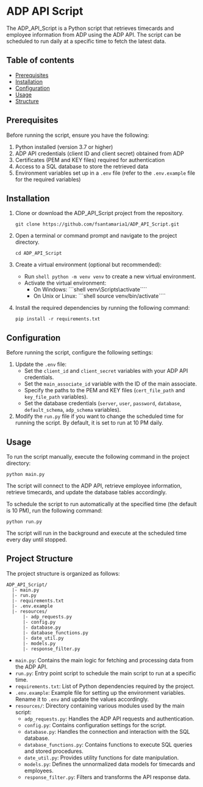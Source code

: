 # ADP API Script

The ADP_API_Script is a Python script that retrieves timecards and employee information from ADP using the ADP API. The script can be scheduled to run daily at a specific time to fetch the latest data.

## Table of contents
- [Prerequisites](#Prerequisites)
- [Installation](#Installation)
- [Configuration](#Configuration)
- [Usage](#Usage)
- [Structure](#Project-Structure)
  

## Prerequisites

Before running the script, ensure you have the following:

1. Python installed (version 3.7 or higher)
2. ADP API credentials (client ID and client secret) obtained from ADP
3. Certificates (PEM and KEY files) required for authentication
4. Access to a SQL database to store the retrieved data
5. Environment variables set up in a `.env` file (refer to the `.env.example` file for the required variables)

## Installation

1. Clone or download the ADP_API_Script project from the repository.

   ```shell
   git clone https://github.com/fsantamaria1/ADP_API_Script.git
   ```
   
3. Open a terminal or command prompt and navigate to the project directory.

   ```shell
   cd ADP_API_Script
   ```
   
5. Create a virtual environment (optional but recommended):
   - Run ```shell python -m venv venv``` to create a new virtual environment.
   - Activate the virtual environment:
     - On Windows: ```shell venv\Scripts\activate````
     - On Unix or Linux: ```shell source venv/bin/activate````
6. Install the required dependencies by running the following command:
   ```shell
   pip install -r requirements.txt
   ```

## Configuration

Before running the script, configure the following settings:

1. Update the `.env` file:
   - Set the `client_id` and `client_secret` variables with your ADP API credentials.
   - Set the `main_associate_id` variable with the ID of the main associate.
   - Specify the paths to the PEM and KEY files (`cert_file_path` and `key_file_path` variables).
   - Set the database credentials (`server`, `user`, `password`, `database`, `default_schema`, `adp_schema` variables).
2. Modify the `run.py` file if you want to change the scheduled time for running the script. By default, it is set to run at 10 PM daily.

## Usage

To run the script manually, execute the following command in the project directory:

```
python main.py
```

The script will connect to the ADP API, retrieve employee information, retrieve timecards, and update the database tables accordingly.

To schedule the script to run automatically at the specified time (the default is 10 PM), run the following command:

```
python run.py
```

The script will run in the background and execute at the scheduled time every day until stopped.

## Project Structure

The project structure is organized as follows:

```
ADP_API_Script/
  |- main.py
  |- run.py
  |- requirements.txt
  |- .env.example
  |- resources/
      |- adp_requests.py
      |- config.py
      |- database.py
      |- database_functions.py
      |- date_util.py
      |- models.py
      |- response_filter.py
```

- `main.py`: Contains the main logic for fetching and processing data from the ADP API.
- `run.py`: Entry point script to schedule the main script to run at a specific time.
- `requirements.txt`: List of Python dependencies required by the project.
- `.env.example`: Example file for setting up the environment variables. Rename it to `.env` and update the values accordingly.
- `resources/`: Directory containing various modules used by the main script:
  - `adp_requests.py`: Handles the ADP API requests and authentication.
  - `config.py`: Contains configuration settings for the script.
  - `database.py`: Handles the connection and interaction with the SQL database.
  - `database_functions.py`: Contains functions to execute SQL queries and stored procedures.
  - `date_util.py`: Provides utility functions for date manipulation.
  - `models.py`: Defines the unnormalized data models for timecards and employees.
  - `response_filter.py`: Filters and transforms the API response data.
